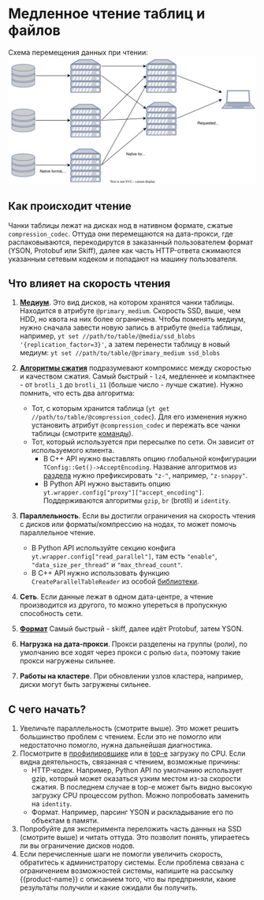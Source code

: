 # Медленное чтение таблиц и файлов

Схема перемещения данных при чтении:
![](../../../../images/read.svg)

## Как происходит чтение

Чанки таблицы лежат на дисках нод в нативном формате, сжатые `compression_codec`. 
Оттуда они перемещаются на дата-прокси, где распаковываются, перекодирутся в заказанный пользователем формат (YSON, Protobuf или Skiff), далее как часть HTTP-ответа сжимаются указанным сетевым кодеком и попадают на машину пользователя.

## Что влияет на скорость чтения 

1. [**Медиум**](../../../user-guide/storage/media.md). Это вид дисков, на котором хранятся чанки таблицы. Находится в атрибуте `@primary_medium`. Скорость SSD, выше, чем HDD, но квота на них более ограничена. Чтобы поменять медиум, нужно сначала завести новую запись в атрибуте `@media` таблицы, например, `yt set //path/to/table/@media/ssd_blobs '{replication_factor=3}'`, а затем перенести таблицу в новый медиум: `yt set //path/to/table/@primary_medium ssd_blobs`  
1. [**Алгоритмы сжатия**](../../../user-guide/storage/compression.md) подразумевают компромисс между скоростью и качеством сжатия. Самый быстрый - `lz4`, медленнее и компактнее - от `brotli_1` до `brotli_11` (больше число - лучше сжатие). Нужно помнить, что есть два алгоритма:
   - Тот, с которым хранится таблица (`yt get //path/to/table/@compression_codec`). Для его изменения нужно установить атрибут `@compression_codec` и пережать все чанки таблицы (смотрите [команды](../../../user-guide/storage/compression.md#set_compression)).
   - Тот, который используется при пересылке по сети. Он зависит от используемого клиента.
     * В C++ API нужно выставлять опцию глобальной конфигурации `TConfig::Get()->AcceptEncoding`. Название алгоритмов из [раздела](../../../user-guide/storage/compression.md#compression_codecs) нужно префиксировать `"z-"`, например, `"z-snappy"`.
     * В Python API нужно выставить опцию `yt.wrapper.config["proxy"]["accept_encoding"]`. Поддерживаются алгоритмы `gzip`, `br` (brotli) и `identity`.
1. **Параллельность**. Если вы достигли ограничения на скорость чтения с дисков или форматы/компрессию на нодах, то может помочь параллельное чтение.
   - В Python API используйте секцию конфига `yt.wrapper.config["read_parallel"]`, там есть `"enable"`, `"data_size_per_thread"` и `"max_thread_count"`.
   - В C++ API нужно использовать функцию `CreateParallelTableReader` из особой [библиотеки](https://github.com/ytsaurus/ytsaurus/tree/main/yt/cpp/mapreduce/library/parallel_io).

1. **Сеть**. Если данные лежат в одном дата-центре, а чтение производится из другого, то можно упереться в пропускную способность сети.
1. [**Формат**](../../../user-guide/storage/formats.md) Самый быстрый - skiff, далее идёт Protobuf, затем YSON.

1. **Нагрузка на дата-прокси**. Прокси разделены на группы (роли), по умолчанию все ходят через прокси с ролью `data`, поэтому такие прокси нагружены сильнее.
1. **Работы на кластере**. При обновлении узлов кластера, например, диски могут быть загружены сильнее.

## С чего начать?
1. Увеличьте параллельность (смотрите выше). Это может решить большинство проблем с чтением. Если это не помогло или недостаточно помогло, нужна дальнейшая диагностика.
1. Посмотрите в [профилировщике](https://en.wikipedia.org/wiki/Perf_(Linux)) или в [top-е](https://ru.wikipedia.org/wiki/Top) загрузку по CPU. Если видна деятельность, связанная с чтением, возможные причины:
   - HTTP-кодек. Например, Python API по умолчанию использует gzip, который может оказаться узким местом из-за скорости сжатия. В последнем случае в top-е может быть видно высокую загрузку CPU процессом python. Можно попробовать заменить на `identity`.
   -  Формат. Например, парсинг YSON и раскладывание его по объектам в памяти.
1. Попробуйте для эксперимента переложить часть данных на SSD (смотрите выше) и читать оттуда. Это позволит понять, упираетесь ли вы ограничение дисков нодов.
1. Если перечисленные шаги не помогли увеличить скорость, обратитесь к администратору системы. Если проблема связана с ограничением возможностей системы, напишите на рассылку  {{product-name}}  с описанием того, что вы предприняли, какие результаты получили и какие ожидали бы получить.
